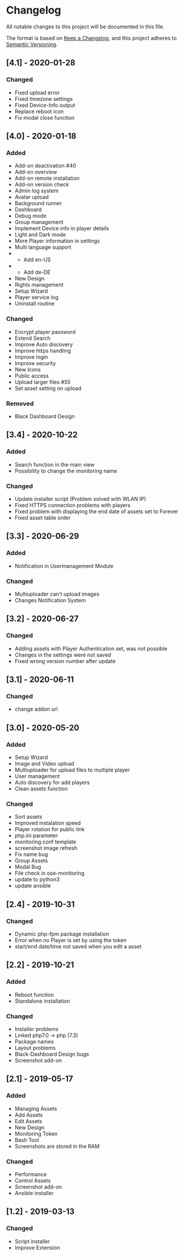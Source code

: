 # Changelog
All notable changes to this project will be documented in this file.

The format is based on [Keep a Changelog](https://keepachangelog.com/en/1.0.0/),
and this project adheres to [Semantic Versioning](https://semver.org/spec/v2.0.0.html).

## [4.1] - 2020-01-28

### Changed
- Fixed upload error
- Fixed timezone settings
- Fixed Device-Info output
- Replace reboot icon
- Fix modal close function

## [4.0] - 2020-01-18

### Added
- Add-on deactivation #40
- Add-on overview
- Add-on remote installation
- Add-on version check
- Admin log system
- Avatar upload
- Background runner
- Dashboard
- Debug mode
- Group management
- Implement Device info in player details
- Light and Dark mode
- More Player information in settings
- Multi language support
- - Add en-US
- - Add de-DE
- New Design
- Rights management
- Setup Wizard
- Player service log
- Uninstall routine


### Changed
- Encrypt player password
- Extend Search
- Improve Auto discovery
- Improve https handling
- Improve login
- Improve security
- New Icons
- Public access
- Upload larger files #55
- Set asset setting on upload

### Removed
- Black Dashboard Design


## [3.4] - 2020-10-22

### Added
- Search function in the main view
- Possibility to change the monitoring name

### Changed
- Update installer script (Problem solved with WLAN IP)
- Fixed HTTPS connection problems with players
- Fixed problem with displaying the end date of assets set to Forever
- Fixed asset table order

## [3.3] - 2020-06-29

### Added
- Notification in Usermanagement Module

### Changed
- Multiuploader can't upload images
- Changes Notification System

## [3.2] - 2020-06-27

### Changed
- Adding assets with Player Authentication set, was not possible
- Changes in the settings were not saved
- Fixed wrong version number after update

## [3.1] - 2020-06-11

### Changed
- change addon url

## [3.0] - 2020-05-20

### Added
- Setup Wizard
- Image and Video upload
- Multiuploader for upload files to multiple player
- User management
- Auto discovery for add players
- Clean assets function

### Changed
- Sort assets
- Improved instalation speed
- Player rotation for public link
- php.ini parameter
- monitoring.conf template
- screenshot image refresh
- Fix name bug
- Group Assets
- Modal Bug
- File check in ose-monitoring
- update to python3
- update ansible


## [2.4] - 2019-10-31

### Changed
- Dynamic php-fpm package installation
- Error when no Player is set by using the token
- start/end date/time not saved when you edit a asset

## [2.2] - 2019-10-21
### Added
- Reboot function
- Standalone installation

### Changed
- Installer problems
- Linked php7.0 -> php (7.3)
- Package names
- Layout problems
- Black-Dashboard Design bugs
- Screenshot add-on


## [2.1] - 2019-05-17
### Added
- Managing Assets
- Add Assets
- Edit Assets
- New Design
- Monitoring Token
- Bash Tool
- Screenshots are stored in the RAM

### Changed
- Performance
- Control Assets
- Screenshot add-on
- Ansible installer

## [1.2] - 2019-03-13

### Changed
- Script installer
- Improve Extension
